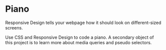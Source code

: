 # Piano
Responsive Design tells your webpage how it should look on different-sized screens.

Use CSS and Responsive Design to code a piano. A secondary object of this project is to learn more about media queries and pseudo selectors.
